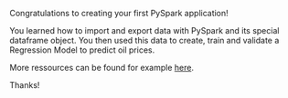 Congratulations to creating your first PySpark application!

You learned how to import and export data with PySpark and its special dataframe object. You then used this data to create, train and validate a Regression Model to predict oil prices.

More ressources can be found for example [here](https://medium.com/javarevisited/5-free-courses-to-learn-apache-spark-in-2020-bdff2d60c800).

Thanks!